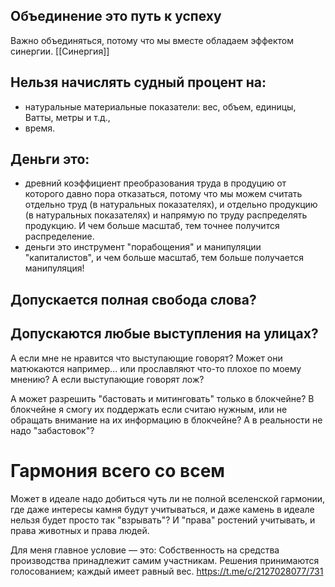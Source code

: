 ## Объединение это путь к успеху
Важно объединяться, потому что мы вместе обладаем эффектом синергии. [[Синергия]]

## Нельзя начислять судный процент на:
- натуральные материальные показатели: вес, объем, единицы, Ватты, метры и т.д.,
- время.

## Деньги это:
- древний коэффициент преобразования труда в продуцию от которого давно пора отказаться, потому что мы можем считать отдельно труд (в натуральных показателях), и отдельно продукцию (в натуральных показателях) и напрямую по труду распределять продукцию. И чем больше масштаб, тем точнее получится распределение.
- деньги это инструмент "порабощения" и манипуляции "капиталистов", и чем больше масштаб, тем больше получается манипуляция!
## Допускается полная свобода слова?

## Допускаются любые выступления на улицах?
А если мне не нравится что выступающие говорят? 
Может они матюкаются например... или прославляют что-то плохое по моему мнению?
А если выступающие говорят лож?

А может разрешить "бастовать и митинговать" только в блокчейне?
В блокчейне я смогу их поддержать если считаю нужным, или не обращать внимание на их информацию в блокчейне? А в реальности не надо "забастовок"?

# Гармония всего со всем
Может в идеале надо добиться чуть ли не полной вселенской гармонии, где даже интересы камня будут учитываться, и даже камень в идеале нельзя будет просто так "взрывать"? И "права" ростений учитывать, и права животных и права людей.

Для меня главное условие — это:
Собственность на средства производства принадлежит самим участникам.
Решения принимаются голосованием; каждый имеет равный вес.
https://t.me/c/2127028077/731

